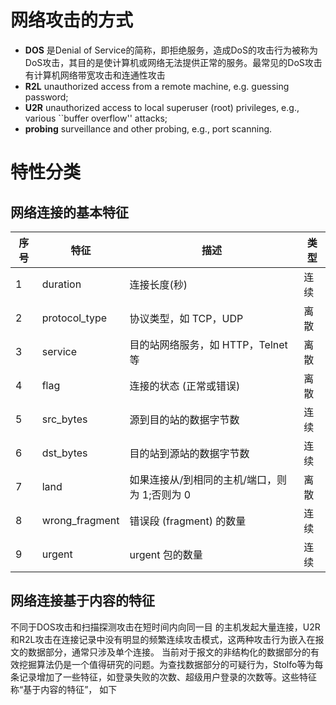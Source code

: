 # 网络攻击的方式
+ **DOS** 是Denial of Service的简称，即拒绝服务，造成DoS的攻击行为被称为DoS攻击，其目的是使计算机或网络无法提供正常的服务。最常见的DoS攻击有计算机网络带宽攻击和连通性攻击
+ **R2L** unauthorized access from a remote machine, e.g. guessing password;
+ **U2R**  unauthorized access to local superuser (root) privileges, e.g., various ``buffer overflow'' attacks;
+ **probing** surveillance and other probing, e.g., port scanning.

# 特性分类

## 网络连接的基本特征

序号    |     特征        |    描述                                         |        类型
-------|----------------|-------------------------------------------------|----------------
1      | duration       |  连接长度(秒)                                     |  连续
2      | protocol_type  |协议类型，如 TCP，UDP                               | 离散
3      | service        |目的站网络服务，如 HTTP，Telnet 等                   | 离散
4      | flag           |连接的状态 (正常或错误)                              | 离散
5      | src_bytes      |源到目的站的数据字节数                               |  连续
6      | dst_bytes      |目的站到源站的数据字节数                              | 连续
7      | land           |如果连接从/到相同的主机/端口，则 为 1;否则为 0          | 离散
8      | wrong_fragment |错误段 (fragment) 的数量                            | 连续
9      | urgent         |urgent 包的数量                                    | 连续

## 网络连接基于内容的特征

不同于DOS攻击和扫描探测攻击在短时间内向同一目的主机发起大量连接，U2R和R2L攻击在连接记录中没有明显的频繁连续攻击模式，这两种攻击行为嵌入在报文的数据部分，通常只涉及单个连接。当前对于报文的非结构化的数据部分的有效挖掘算法仍是一个值得研究的问题。为查找数据部分的可疑行为，Stolfo等为每条记录增加了一些特征，如登录失败的次数、超级用户登录的次数等。这些特征称“基于内容的特征”， 如下

